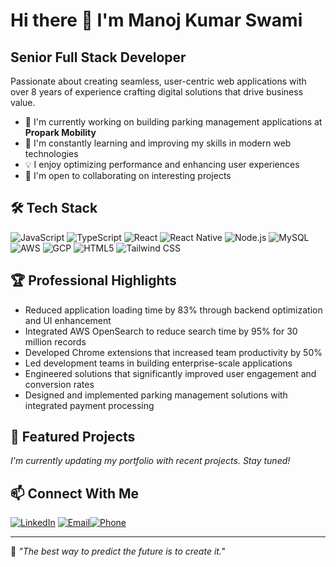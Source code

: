 # Hi there 👋 I'm Manoj Kumar Swami

## Senior Full Stack Developer

Passionate about creating seamless, user-centric web applications with over 8 years of experience crafting digital solutions that drive business value.

- 🔭 I'm currently working on building parking management applications at **Propark Mobility**
- 🌱 I'm constantly learning and improving my skills in modern web technologies
- 💡 I enjoy optimizing performance and enhancing user experiences
- 👯 I'm open to collaborating on interesting projects

## 🛠️ Tech Stack

<p>
<img src="https://img.shields.io/badge/JavaScript-F7DF1E?style=for-the-badge&logo=javascript&logoColor=black" alt="JavaScript" />
<img src="https://img.shields.io/badge/TypeScript-3178C6?style=for-the-badge&logo=typescript&logoColor=white" alt="TypeScript" />
<img src="https://img.shields.io/badge/React-61DAFB?style=for-the-badge&logo=react&logoColor=black" alt="React" />
<img src="https://img.shields.io/badge/React_Native-61DAFB?style=for-the-badge&logo=react&logoColor=black" alt="React Native" />
<img src="https://img.shields.io/badge/Node.js-339933?style=for-the-badge&logo=nodedotjs&logoColor=white" alt="Node.js" />
<img src="https://img.shields.io/badge/MySQL-4479A1?style=for-the-badge&logo=mysql&logoColor=white" alt="MySQL" />
<img src="https://img.shields.io/badge/AWS-232F3E?style=for-the-badge&logo=amazon-aws&logoColor=white" alt="AWS" />
<img src="https://img.shields.io/badge/GCP-4285F4?style=for-the-badge&logo=google-cloud&logoColor=white" alt="GCP" />
<img src="https://img.shields.io/badge/HTML5-E34F26?style=for-the-badge&logo=html5&logoColor=white" alt="HTML5" />
<img src="https://img.shields.io/badge/Tailwind_CSS-06B6D4?style=for-the-badge&logo=tailwind-css&logoColor=white" alt="Tailwind CSS" />
</p>

## 🏆 Professional Highlights

- Reduced application loading time by 83% through backend optimization and UI enhancement
- Integrated AWS OpenSearch to reduce search time by 95% for 30 million records
- Developed Chrome extensions that increased team productivity by 50%
- Led development teams in building enterprise-scale applications
- Engineered solutions that significantly improved user engagement and conversion rates
- Designed and implemented parking management solutions with integrated payment processing

## 🌟 Featured Projects

*I'm currently updating my portfolio with recent projects. Stay tuned!*

## 📫 Connect With Me

<p>
<a href="https://linkedin.com/in/manojspace" target="_blank"><img src="https://img.shields.io/badge/LinkedIn-0077B5?style=for-the-badge&logo=linkedin&logoColor=white" alt="LinkedIn" /></a>
<a href="mailto:manojswami600@gmail.com"><img src="https://img.shields.io/badge/Email-D14836?style=for-the-badge&logo=gmail&logoColor=white" alt="Email" /></a><a href="phone:+91-8248487486"><img src="https://img.shields.io/badge/Phone-+91--8248487486-green?style=for-the-badge&logo=whatsapp&logoColor=white" alt="Phone" /></a>
</p>

---

💬 *"The best way to predict the future is to create it."*
